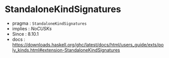 # StandaloneKindSignatures

- pragma  : `StandaloneKindSignatures`
- implies : *NoCUSKs*
- Since   : 8.10.1
- docs    : https://downloads.haskell.org/ghc/latest/docs/html/users_guide/exts/poly_kinds.html#extension-StandaloneKindSignatures
